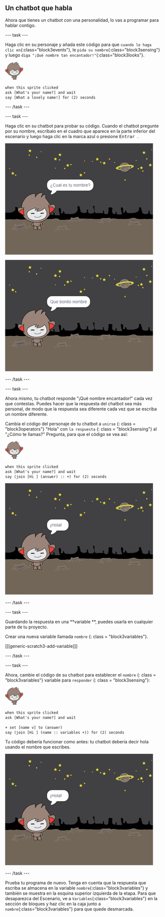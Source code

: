 ## Un chatbot que habla

Ahora que tienes un chatbot con una personalidad, lo vas a programar para hablar contigo.

\--- task \---

Haga clic en su personaje y añada este código para que `cuando le haga clic en`{:class="block3events"}, le `pida su nombre`{:class="block3sensing"} y luego `diga "¡Qué nombre tan encantador!"`{:class="block3looks"}.

![nano sprite](images/nano-sprite.png)

```blocks3
when this sprite clicked
ask [What's your name?] and wait
say [What a lovely name!] for (2) seconds
```

\--- /task \---

\--- task \---

Haga clic en su chatbot para probar su código. Cuando el chatbot pregunte por su nombre, escríbalo en el cuadro que aparece en la parte inferior del escenario y luego haga clic en la marca azul o presione <kbd> Entrar </kbd>.

![Probando una respuesta del ChatBot](images/chatbot-ask-test1.png)

![Probando una respuesta del ChatBot](images/chatbot-ask-test2.png)

\--- /task \---

\--- task \---

Ahora mismo, tu chatbot responde "¡Qué nombre encantador!" cada vez que contestas. Puedes hacer que la respuesta del chatbot sea más personal, de modo que la respuesta sea diferente cada vez que se escriba un nombre diferente.

Cambia el código del personaje de tu chatbot a ` unirse ` {: class = "block3operators"} "Hola" con `la respuesta` {: class = "block3sensing"} al "¿Cómo te llamas?" Pregunta, para que el código se vea así:

![nano sprite](images/nano-sprite.png)

```blocks3
when this sprite clicked
ask [What's your name?] and wait
say (join [Hi ] (answer) :: +) for (2) seconds
```

![Probando una respuesta personalizada](images/chatbot-answer-test.png)

\--- /task \---

\--- task \---

Guardando la respuesta en una **variable **, puedes usarla en cualquier parte de tu proyecto.

Crear una nueva variable llamada ` nombre ` {: class = "block3variables"}.

[[[generic-scratch3-add-variable]]]

\--- /task \---

\--- task \---

Ahora, cambie el código de su chatbot para establecer el ` nombre ` {: class = "block3variables"} variable para ` responder ` {: class = "block3sensing"}:

![nano sprite](images/nano-sprite.png)

```blocks3
when this sprite clicked
ask [What's your name?] and wait

+ set [name v] to (answer)
say (join [Hi ] (name :: variables +)) for (2) seconds
```

Tu código debería funcionar como antes: tu chatbot debería decir hola usando el nombre que escribes.

![Probando una respuesta personalizada](images/chatbot-answer-test.png)

\--- /task \---

Prueba tu programa de nuevo. Tenga en cuenta que la respuesta que escriba se almacena en la variable `nombre`{:class="block3variables"} y también se muestra en la esquina superior izquierda de la etapa. Para que desaparezca del Escenario, ve a `Variables`{:class="block3variables"} en la sección de bloques y haz clic en la caja junto a `nombre`{:class="block3variables"} para que quede desmarcada.